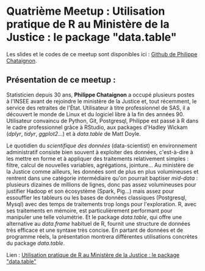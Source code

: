 # Quatrième Meetup : Utilisation pratique de R au Ministère de la Justice : le package "data.table"

Les slides et le codes de ce meetup sont disponibles ici : [Github de Philippe Chataignon](https://github.com/philippechataignon/pres_datatable).

## Présentation de ce meetup :

Statisticien depuis 30 ans, **Philippe Chataignon** a occupé plusieurs postes à l'INSEE avant de rejoindre le ministère de la Justice et, tout récemment, le service des retraites de l'État. Utilisateur à titre professionnel de SAS, il a découvert le monde de Linux et du logiciel libre à la fin des années 90. Utilisateur convaincu de Python, Git, Postgresql, Philippe est passé à R dans le cadre professionnel grâce à RStudio, aux packages d'Hadley Wickam (*dplyr*, *tidyr*, *ggplot2*...) et à *data.table* de Matt Doyle.

Le quotidien du *scientifique des données* (data-scientist) en environnement administratif consiste bien souvent à exploiter des données, c'est-à-dire à les mettre en forme et à appliquer des traitements relativement simples : filtre, calcul de nouvelles variables, agrégations, jointure... Au ministère de la Justice comme ailleurs, les données sont de plus en plus volumineuses et rentrent dans une catégorie intermédiaire qu'on pourrait baptiser *mid-data* : plusieurs dizaines de millions de lignes, donc pas assez volumineuses pour justifier Hadoop et son écosystème (Spark, Pig...) mais assez pour essouffler les tableurs ou les bases de données classiques (Postgresql, Mysql) avec des temps de traitements trop longs pour l'exploration. R, avec ses traitements en mémoire, est particulièrement performant pour manipuler une telle volumétrie. Et le package *data.table*, qui offre une alternative au *data.frame* habituel de R, fournit une structure de données très efficace et une syntaxe très concise. En partant de données et de programme réels, la présentation montrera différentes utilisations concrètes du package *data.table*.

Lien : [Utilisation pratique de R au Ministère de la Justice : le package "data.table"](https://www.meetup.com/fr-FR/Meetup-R-Nantes/events/235568863/)

